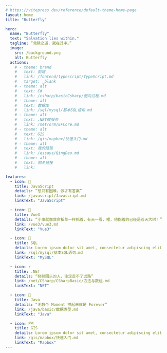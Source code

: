 ```yaml
---
# https://vitepress.dev/reference/default-theme-home-page
layout: home
title: "Butterfly"

hero:
  name: "Butterfly"
  text: "Salvation lies within."
  tagline: “救赎之道，就在其中。”
  image:
    src: /background.png
    alt: Butterfly
  actions: 
    # - theme: brand
    #   text: 前端
    #   link: /fontend/typescript/TypeScript.md
    #   target: _blank
    # - theme: alt
    #   text: C#
    #   link: /csharp/basicCsharp/面向过程.md
    # - theme: alt
    #   text: 数据库
    #   link: /sql/mysql/基本SQL语句.md
    # - theme: alt
    #   text: .NET微服务
    #   link: /net/orm/EFCore.md
    # - theme: alt
    #   text: GIS
    #   link: /gis/mapbox/快速入门.md
    # - theme: alt
    #   text: 我的随笔
    #   link: /essays/QingDao.md
    # - theme: alt
    #   text: 相关链接
    #   link:

features:
  - icon: 🤹
    title: JavaScript
    details: “想只有困难，做才有答案”
    link: /javascript/Javascript.md
    linkText: "JavaScript"

  - icon: 🎨
    title: Vue3
    details: “小事就像救命稻草一样抓着，有天一看，嚯，他抱着的已经是苍天大树！”
    link: /vue3/vue3.md
    linkText: "Vue3"

  - icon: 🚀
    title: SQL
    details: Lorem ipsum dolor sit amet, consectetur adipiscing elit
    link: /sql/mysql/基本SQL语句.md
    linkText: "MySQL"

  - icon: ⚡️
    title: .NET
    details: “频频回头的人，注定走不了远路”
    link: /net/CSharp/CSharpBasic/方法与数组.md
    linkText: "NET"

  - icon: 🤖
    title: Java
    details: “无数个 Moment 拼起来就是 Forever”
    link: /java/basic/数据类型.md
    linkText: "Java"

  - icon: 🗺️
    title: GIS
    details: Lorem ipsum dolor sit amet, consectetur adipiscing elit
    link: /gis/mapbox/快速入门.md
    linkText: "Mapbox"
---
```

